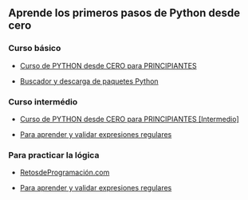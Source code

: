 ## Aprende los primeros pasos de Python desde cero

### Curso básico
* <a href = "https://www.youtube.com/watch?v=Kp4Mvapo5kc&t=7344s">Curso de PYTHON desde CERO para PRINCIPIANTES</a> 

* <a href = "https://github.com/Asabeneh/30-Days-Of-Python">Buscador y descarga de paquetes Python</a>

### Curso intermédio

* <a href = "https://www.youtube.com/watch?v=TbcEqkabAWU&t=335s">Curso de PYTHON desde CERO para PRINCIPIANTES [Intermedio]</a>

* <a href = "https://pypi.org/project/pip/">Para aprender y validar expresiones regulares</a>

### Para practicar la lógica
 
* <a href = "https://retosdeprogramacion.com/">RetosdeProgramación.com</a>

* <a href = "https://regex101.com/">Para aprender y validar expresiones regulares</a>



